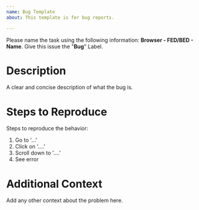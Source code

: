 ```yaml
---
name: Bug Template
about: This template is for bug reports.

---
```


Please name the task using the following information: **Browser - FED/BED - Name**. Give this issue the "**Bug**" Label.

# Description
A clear and concise description of what the bug is.

# Steps to Reproduce
Steps to reproduce the behavior:
1. Go to '...'
2. Click on '....'
3. Scroll down to '....'
4. See error

# Additional Context
Add any other context about the problem here.
